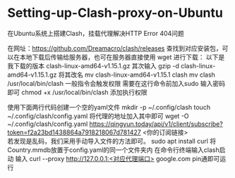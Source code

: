 # Setting-up-Clash-proxy-on-Ubuntu
在Ubuntu系统上搭建Clash，挂载代理解决HTTP Error 404问题

在网址：https://github.com/Dreamacro/clash/releases 查找到对应安装包，可以在本地下载后传输给服务器，也可在服务器直接使用 wget 进行下载：
以下是我下载的版本 clash-linux-amd64-v1.15.1.gz
其次输入 gzip -d clash-linux-amd64-v1.15.1.gz
将其改名 mv clash-linux-amd64-v1.15.1 clash
mv clash /usr/local/bin/clash 一般指令会触发权限 需要在这行命令前加入sudo 输入密码即可
chmod +x /usr/local/bin/clash  添加执行权限

使用下面两行代码创建一个空的yaml文件
mkdir -p ~/.config/clash
touch ~/.config/clash/config.yaml
将代理的地址加入其中即可 
wget -O ~/.config/clash/config.yaml  https://qingyun.today/api/v1/client/subscribe?token=f2a23bd1438864a7918218067d781427 <你的订阅链接>  
若发现是乱码，我们采用手动导入文件的方法即可。
sudo apt install curl
将Country.mmdb放置于config.yaml的同一个文件夹内
在命令行终端输入clash启动
输入 curl --proxy http://127.0.0.1:<对应代理端口> google.com 
pin通即可运行
